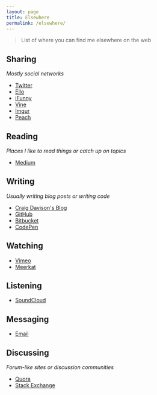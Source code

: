 ```yaml
---
layout: page
title: Elsewhere
permalink: /elsewhere/
---
```


> List of where you can find me elsewhere on the web

## Sharing

*Mostly social networks*

- [Twitter](https://twitter.com/davisonio)
- [Ello](https://ello.co/davisonio)
- [iFunny](http://ifunny.co/davisonio)
- [Vine](https://vine.co/davisonio)
- [Imgur](https://imgur.com/user/davisonio)
- [Peach](http://peach.cool/add/davisonio)

## Reading

*Places I like to read things or catch up on topics*

- [Medium](https://medium.com/@davisonio)


## Writing

*Usually writing blog posts or writing code*

- [Craig Davison's Blog](https://blog.davison.io)
- [GitHub](https://github.com/davisonio)
- [Bitbucket](https://bitbucket.org/davisonio/)
- [CodePen](http://codepen.io/davisonio/)


## Watching

- [Vimeo](https://vimeo.com/davisonio)
- [Meerkat](https://meerkatapp.co/davisonio)


## Listening

- [SoundCloud](https://soundcloud.com/davisonio)


## Messaging

- [Email](mailto:craig@davison.io)


## Discussing

*Forum-like sites or discussion communities*

- [Quora](https://www.quora.com/profile/Craig-Davison-3)
- [Stack Exchange](https://stackexchange.com/users/6582211/craig-davison)


<!--
## Navigating


## Buying


## Accessing


## Learning


## Testing


## Referring


## Utilising


## Managing


## Editing


## Playing


## Getting
-->
